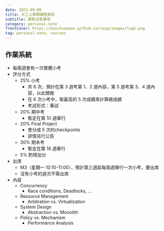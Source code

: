 ```yaml
---
date: 2023-09-08
title: 大三上學期課程資訊
subtitle: 課程注意事項
category: personal-note
frontCover: https://kuochuanpan.github.io/ceag/images/logo.png
tag: personal-note, courses
---
```


## 作業系統
- 每兩週會有一次實體小考
- 評分方式
  - 25% 小考
      - 共 6 次，預計在第 3 週考第 1、2 週內容，第 5 週考第 3、4 週內容，以此類推
      - 在 6 次小考中，取最高的 5 次成績來計算總成績
      - 考試形式：筆試
  - 20% 期中考
      - 暫定在第 10 週舉行
  - 20% Final Project
      - 會分成 5 次的checkpoints
      - 詳情另行公告
  - 30% 期末考
      - 暫定在第 18 週舉行
  - 5% 酌情加分
- 出席
  - M3（星期一 10:10-11:00），預計第三週起每兩週舉行一次小考，要出席
  - 沒有小考的週次不需出席
- 內容
  - Concurrency
    - Race conditions, Deadlocks, ...
  - Resource Management
    - Arbitration vs. Virtualization
  - System Design
    - Abstraction vs. Monolith
  - Policy vs. Mechanism
    - Performance Analysis